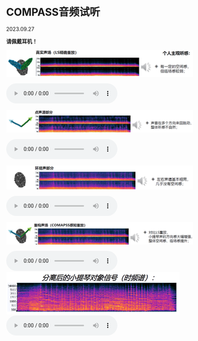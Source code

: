 # COMPASS音频试听

2023.09.27



**请佩戴耳机！**



![image-20230927222513651](img/image-20230927222513651.png)

<audio src="wav_20230927/z_ambi_eq.wav" controls="controls">
Your browser does not support the audio element.
</audio>



![image-20230927222528388](img/image-20230927222528388.png)

<audio src="wav_20230927/zs_compass.wav" controls="controls">
Your browser does not support the audio element.
</audio>



![image-20230927222547000](img/image-20230927222547000.png)

<audio src="wav_20230927/zd_compass.wav" controls="controls">
Your browser does not support the audio element.
</audio>



![image-20230927222605682](img/image-20230927222605682.png)

<audio src="wav_20230927/z_compass.wav" controls="controls">
Your browser does not support the audio element.
</audio>



<img src="img/image-20230927223144460.png" alt="image-20230927223144460" style="zoom: 67%;" />

<audio src="wav_20230927/a_sd2.wav" controls="controls">
Your browser does not support the audio element.
</audio>

